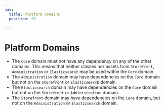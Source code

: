 ```yaml
---
nav:
  title: Platform Domains
  position: 90

---
```


# Platform Domains

* The `Core` domain must not have any dependency on any of the other domains. This means that neither classes nor assets from `Storefront`, `Administration` or `Elasticsearch` may be used within the `Core` domain.
* The `Administration` domain may have dependencies on the `Core` domain but not on the `Storefront` or `Elasticsearch` domain.
* The `Elasticsearch` domain may have dependencies on the `Core` domain but not on the `Storefront` or `Administration` domain.
* The `Storefront` domain may have dependencies on the `Core` domain, but not on the `Administration` or `Elasticsearch` domain.
